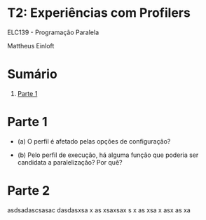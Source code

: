 # T2: Experiências com Profilers

ELC139 - Programação Paralela

Mattheus Einloft

# Sumário

1. [Parte 1](#parte-1)

# Parte 1

  - (a) O perfil é afetado pelas opções de configuração?
  
  - (b) Pelo perfil de execução, há alguma função que poderia ser candidata a paralelização? Por quê?
  
# Parte 2

asdsadascsasac
dasdasxsa
x
as
xsaxsax
s
x
as
xsa
x
asx
as
xa
